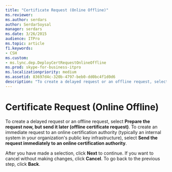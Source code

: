 ```yaml
---
title: "Certificate Request (Online Offline)"
ms.reviewer: 
ms.author: serdars
author: SerdarSoysal
manager: serdars
ms.date: 3/26/2015
audience: ITPro
ms.topic: article
f1.keywords:
- CSH
ms.custom:
- ms.lync.dep.DeployCertRequestOnlineOffline
ms.prod: skype-for-business-itpro
ms.localizationpriority: medium
ms.assetid: 83697d4c-320b-4797-beb0-dd0bc4f1d0d6
description: "To create a delayed request or an offline request, select Prepare the request now, but send it later (offline certificate request). To create an immediate request to an online certification authority (typically an internal system in your organization's public key infrastructure), select Send the request immediately to an online certification authority."
---
```


# Certificate Request (Online Offline)
 
To create a delayed request or an offline request, select **Prepare the request now, but send it later (offline certificate request)**. To create an immediate request to an online certification authority (typically an internal system in your organization's public key infrastructure), select **Send the request immediately to an online certification authority**.
  
After you have made a selection, click **Next** to continue. If you want to cancel without making changes, click **Cancel**. To go back to the previous step, click **Back**.
  

